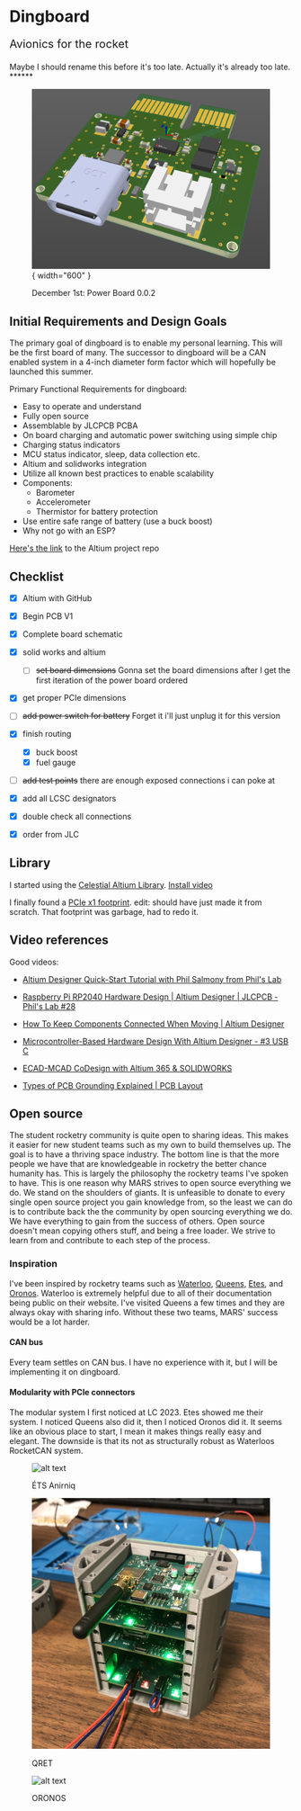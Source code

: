 # Dingboard
<p style="font-size: 20px;">Avionics for the rocket</p>
Maybe I should rename this before it's too late. Actually it's already too late.
******

<figure markdown="span">

  ![alt text](modules/power/0.0.2/powerdec2.png){ width="600" }
  <figcaption>December 1st: Power Board 0.0.2</figcaption>

</figure>


## Initial Requirements and Design Goals
The primary goal of dingboard is to enable my personal learning.
This will be the first board of many. The successor to dingboard will be a CAN enabled system in a 4-inch diameter form factor which will hopefully be launched this summer.

Primary Functional Requirements for dingboard:

- Easy to operate and understand
- Fully open source
- Assemblable by JLCPCB PCBA
- On board charging and automatic power switching using simple chip
- Charging status indicators
- MCU status indicator, sleep, data collection etc.
- Altium and solidworks integration
- Utilize all known best practices to enable scalability
- Components:
    - Barometer
    - Accelerometer
    - Thermistor for battery protection
- Use entire safe range of battery (use a buck boost)
- Why not go with an ESP?

[Here's the link](https://github.com/zeulewan/dingboard) to the Altium project repo


## Checklist

- [x] Altium with GitHub
- [x] Begin PCB V1
- [x] Complete board schematic
- [x] solid works and altium
    - [ ] ~~set board dimensions~~ Gonna set the board dimensions after I get the first iteration of the power board ordered
- [x] get proper PCIe dimensions
- [ ] ~~add power switch for battery~~ Forget it i'll just unplug it for this version
- [x] finish routing
    - [x] buck boost
    - [x] fuel gauge 
- [ ] ~~add test points~~ there are enough exposed connections i can poke at
- [X] add all LCSC designators
- [x] double check all connections
- [x] order from JLC


## Library
I started using the [Celestial Altium Library](https://altiumlibrary.com/).
[Install video](https://www.youtube.com/watch?v=lBvwvbw83iY)

I finally found a [PCIe x1 footprint](https://www.snapeda.com/parts/PCIE-036-02-S-D-EMS3/Samtec%20Inc./view-part/). edit: should have just made it from scratch. That footprint was garbage, had to redo it.

## Video references
Good videos:

- [Altium Designer Quick-Start Tutorial with Phil Salmony from Phil's Lab](https://www.youtube.com/watch?v=YTGzncKU5RY)

- [Raspberry Pi RP2040 Hardware Design | Altium Designer | JLCPCB - Phil's Lab #28](https://www.youtube.com/watch?v=X00Cm5LMNQk)

- [How To Keep Components Connected When Moving | Altium Designer](https://www.youtube.com/watch?v=wfML_NWr2sI)

- [Microcontroller-Based Hardware Design With Altium Designer - #3 USB C ](https://www.youtube.com/watch?v=t67KcQHhIC4&list=PL3aaAq2OJU5EsYtNwTPHNO3RHNJN34FbO&index=16)

- [ECAD-MCAD CoDesign with Altium 365 & SOLIDWORKS](https://www.youtube.com/watch?v=ciPQ3UqYVuc)

- [Types of PCB Grounding Explained | PCB Layout](https://www.youtube.com/watch?v=19WnYPhNOH0)

## Open source

The student rocketry community is quite open to sharing ideas. This makes it easier for new student teams such as my own to build themselves up. The goal is to have a thriving space industry. The bottom line is that the more people we have that are knowledgeable in rocketry the better chance humanity has. This is largely the philosophy the rocketry teams I've spoken to have. This is one reason why MARS strives to open source everything we do. We stand on the shoulders of giants. It is unfeasible to donate to every single open source project you gain knowledge from, so the least we can do is to contribute back the the community by open sourcing everything we do. We have everything to gain from the success of others. Open source doesn't mean copying others stuff, and being a free loader. We strive to learn from and contribute to each step of the process.

### Inspiration

I've been inspired by rocketry teams such as [Waterloo](https://www.waterloorocketry.com/), [Queens](https://qret.ca/), [Etes](https://rockets.etsmtl.ca/), and [Oronos](https://oronospolytechnique.com/en.html). Waterloo is extremely helpful due to all of their documentation being public on their website. I've visited Queens a few times and they are always okay with sharing info. Without these two teams, MARS' success would be a lot harder. 

#### CAN bus

Every team settles on CAN bus. I have no experience with it, but I will be implementing it on dingboard. 

#### Modularity with PCIe connectors

The modular system I first noticed at LC 2023. Etes showed me their system. I noticed Queens also did it, then I noticed Oronos did it. It seems like an obvious place to start, I mean it makes things really easy and elegant. The downside is that its not as structurally robust as Waterloos RocketCAN system.

<figure markdown="span">

  ![alt text](img/etes.bmp)
  <figcaption>ÉTS Anirniq</figcaption>

  ![alt text](img/qret.jpg)
  <figcaption>QRET</figcaption>

  ![alt text](img/oronos.bmp)
  <figcaption>ORONOS</figcaption>

</figure>


